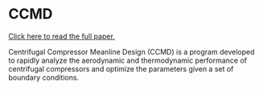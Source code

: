 CCMD
====

[Click here to read the full paper.](Centrifugal%20Compressor%20Meanline%20Design%20Using%20Real%20Gas%20Properties.pdf)

Centrifugal Compressor Meanline Design (CCMD) is a program developed to rapidly analyze the aerodynamic and thermodynamic performance of centrifugal compressors and optimize the parameters given a set of boundary conditions.
